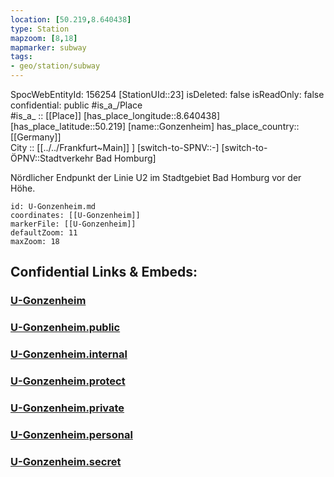 ```yaml
---
location: [50.219,8.640438] 
type: Station 
mapzoom: [8,18] 
mapmarker: subway 
tags:
- geo/station/subway
---
```

SpocWebEntityId: 156254
[StationUId::23] 
isDeleted: false
isReadOnly: false
confidential: public
#is_a_/Place  
#is_a_ :: [[Place]] 
[has_place_longitude::8.640438] 
[has_place_latitude::50.219] 
[name::Gonzenheim] 
has_place_country:: [[Germany]]  
City :: [[../../Frankfurt~Main]] ] 
[switch-to-SPNV::-] 
[switch-to-ÖPNV::Stadtverkehr Bad Homburg] 

Nördlicher Endpunkt der Linie U2 im Stadtgebiet Bad Homburg vor der Höhe.

```leaflet
id: U-Gonzenheim.md
coordinates: [[U-Gonzenheim]] 
markerFile: [[U-Gonzenheim]] 
defaultZoom: 11 
maxZoom: 18
```


## Confidential Links & Embeds: 

### [U-Gonzenheim](/_Standards/Earth/Continent/Europe/Europe~Central/Germany/Germany~West/Hessen/counties~Hessen/Frankfurt~Main/Stations-FFM~U/U-Gonzenheim.md) 

### [U-Gonzenheim.public](/_public/Earth/Continent/Europe/Europe~Central/Germany/Germany~West/Hessen/counties~Hessen/Frankfurt~Main/Stations-FFM~U/U-Gonzenheim.public.md) 

### [U-Gonzenheim.internal](/_internal/Earth/Continent/Europe/Europe~Central/Germany/Germany~West/Hessen/counties~Hessen/Frankfurt~Main/Stations-FFM~U/U-Gonzenheim.internal.md) 

### [U-Gonzenheim.protect](/_protect/Earth/Continent/Europe/Europe~Central/Germany/Germany~West/Hessen/counties~Hessen/Frankfurt~Main/Stations-FFM~U/U-Gonzenheim.protect.md) 

### [U-Gonzenheim.private](/_private/Earth/Continent/Europe/Europe~Central/Germany/Germany~West/Hessen/counties~Hessen/Frankfurt~Main/Stations-FFM~U/U-Gonzenheim.private.md) 

### [U-Gonzenheim.personal](/_personal/Earth/Continent/Europe/Europe~Central/Germany/Germany~West/Hessen/counties~Hessen/Frankfurt~Main/Stations-FFM~U/U-Gonzenheim.personal.md) 

### [U-Gonzenheim.secret](/_secret/Earth/Continent/Europe/Europe~Central/Germany/Germany~West/Hessen/counties~Hessen/Frankfurt~Main/Stations-FFM~U/U-Gonzenheim.secret.md)


